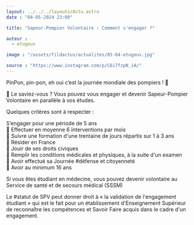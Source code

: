 ```yaml
---
layout: ../../../layouts/Actu.astro
date : "04-05-2024 23:00"

title: "Sapeur-Pompier Volontaire : Comment s'engager ?"

auteur :
  - etugouv

image : "/assets/fildactus/actualites/05-04-etugouv.jpg"

source : "https://www.instagram.com/p/C6i7fzpN_iA/"
---
```


PinPon, pin-pon, eh oui c’est la journée mondiale des pompiers ! 🚒

📢 Le saviez-vous ? Vous pouvez vous engager et devenir Sapeur-Pompier Volontaire en parallèle à vos études.

Quelques critères sont à respecter :

S’engager pour une période de 5 ans  
🔴 Effectuer en moyenne 6 interventions par mois  
🔴 Suivre une formation d'une trentaine de jours répartis sur 1 à 3 ans  
🔴 Résider en France  
🔴 Jouir de ses droits civiques  
🔴 Remplir les conditions médicales et physiques, à la suite d'un examen  
🔴 Avoir effectué sa Journée #défense et citoyenneté  
🔴 Avoir au minimum 16 ans

Si vous êtes étudiant en médecine, vous pouvez devenir volontaire au Service de santé et de secours médical (SSSM)

Le #statut de SPV peut donner droit à « la validation de l'engagement étudiant » qui est le fait pour un établissement d'Enseignement Supérieur de reconnaître les compétences et Savoir Faire acquis dans le cadre d'un engagement.